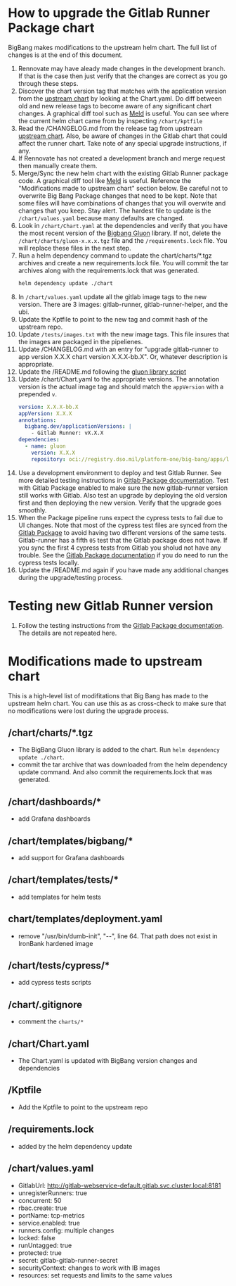 # How to upgrade the Gitlab Runner Package chart
BigBang makes modifications to the upstream helm chart. The full list of changes is at the end of  this document.
1. Rennovate may have aleady made changes in the development branch. If that is the case then just verify that the changes are correct as you go through these steps.
1. Discover the chart version tag that matches with the application version from the [upstream chart](https://gitlab.com/gitlab-org/charts/gitlab-runner) by looking at the Chart.yaml. Do diff between old and new release tags to become aware of any significant chart changes. A graphical diff tool such as [Meld](https://meldmerge.org/) is useful. You can see where the current helm chart came from by inspecting ```/chart/kptfile```
1. Read the /CHANGELOG.md from the release tag from upstream [upstream chart](https://gitlab.com/gitlab-org/charts/gitlab-runner). Also, be aware of changes in the Gitlab chart that could affect the runner chart. Take note of any special upgrade instructions, if any.
1. If Rennovate has not created a development branch and merge request then manually create them.
1. Merge/Sync the new helm chart with the existing Gitlab Runner package code. A graphical diff tool like [Meld](https://meldmerge.org/) is useful. Reference the "Modifications made to upstream chart" section below. Be careful not to overwrite Big Bang Package changes that need to be kept. Note that some files will have combinations of changes that you will overwite and changes that you keep. Stay alert. The hardest file to update is the ```/chart/values.yaml``` because many defaults are changed.
1. Look in ```/chart/Chart.yaml``` at the dependencies and verify that you have the most recent version of the [Bigbang Gluon](https://repo1.dso.mil/platform-one/big-bang/apps/library-charts/gluon/-/tags) library. If not, delete the ```/chart/charts/gluon-x.x.x.tgz``` file and the ```/requirements.lock``` file. You will replace these files in the next step.
1. Run a helm dependency command to update the chart/charts/*.tgz archives and create a new requirements.lock file. You will commit the tar archives along with the requirements.lock that was generated.
    ```bash
    helm dependency update ./chart
    ```
1. In ```/chart/values.yaml``` update all the gitlab image tags to the new version. There are 3 images: gitlab-runner, gitlab-runner-helper, and the ubi.
1. Update the Kptfile to point to the new tag and commit hash of the upstream repo.
1. Update ```/tests/images.txt``` with the new image tags. This file insures that the images are packaged in the pipelienes.
1. Update /CHANGELOG.md with an entry for "upgrade gitlab-runner to app version X.X.X chart version X.X.X-bb.X". Or, whatever description is appropriate.
1. Update the /README.md following the [gluon library script](https://repo1.dso.mil/platform-one/big-bang/apps/library-charts/gluon/-/blob/master/docs/bb-package-readme.md)
1. Update /chart/Chart.yaml to the appropriate versions. The annotation version is the actual image tag and should match the ```appVersion``` with a prepended `v`.
    ```yaml
    version: X.X.X-bb.X
    appVersion: X.X.X
    annotations:
      bigbang.dev/applicationVersions: |
        - Gitlab Runner: vX.X.X
    dependencies:
      - name: gluon
        version: X.X.X
        repository: oci://registry.dso.mil/platform-one/big-bang/apps/library-charts/gluon
    ```
1. Use a development environment to deploy and test Gitlab Runner. See more detailed testing instructions in [Gitlab Package documentation](https://repo1.dso.mil/platform-one/big-bang/apps/developer-tools/gitlab/-/blob/main/docs/DEVELOPMENT_MAINTENANCE.md). Test with Gitlab Package enabled to make sure the new gitlab-runner version still works with Gitlab. Also test an upgrade by deploying the old version first and then deploying the new version. Verify that the upgrade goes smoothly.
1. When the Package pipeline runs expect the cypress tests to fail due to UI changes. Note that most of the cypress test files are synced from the [Gitlab Package](https://repo1.dso.mil/platform-one/big-bang/apps/developer-tools/gitlab/-/tree/main/chart/tests/cypress) to avoid having two different versions of the same tests. Gitlab-runner has a fifth `05` test that the Gitlab package does not have. If you sync the first 4 cypress tests from Gitlab you sholud not have any trouble. See the [Gitlab Package documentation](https://repo1.dso.mil/platform-one/big-bang/apps/developer-tools/gitlab/-/blob/main/docs/DEVELOPMENT_MAINTENANCE.md) if you do need to run the cypress tests locally.
1. Update the /README.md again if you have made any additional changes during the upgrade/testing process.


# Testing new Gitlab Runner version
1. Follow the testing instructions from the [Gitlab Package documentation](https://repo1.dso.mil/platform-one/big-bang/apps/developer-tools/gitlab/-/blob/main/docs/DEVELOPMENT_MAINTENANCE.md). The details are not repeated here. 

# Modifications made to upstream chart
This is a high-level list of modifitations that Big Bang has made to the upstream helm chart. You can use this as as cross-check to make sure that no modifications were lost during the upgrade process.

##  /chart/charts/*.tgz
- The BigBang Gluon library is added to the chart. Run ```helm dependency update ./chart```.
- commit the tar archive that was downloaded from the helm dependency update command. And also commit the requirements.lock that was generated.

## /chart/dashboards/*
- add Grafana dashboards

## /chart/templates/bigbang/*
- add support for Grafana dashboards

## /chart/templates/tests/*
- add templates for helm tests

## chart/templates/deployment.yaml
- remove "/usr/bin/dumb-init", "--", line 64. That path does not exist in IronBank hardened image

## /chart/tests/cypress/*
- add cypress tests scripts

## /chart/.gitignore
- comment the ```charts/*```

## /chart/Chart.yaml
- The Chart.yaml is updated with BigBang version changes and dependencies

## /Kptfile
- Add the Kptfile to point to the upstream repo

## /requirements.lock
- added by the helm dependency update

## /chart/values.yaml
- GitlabUrl: http://gitlab-webservice-default.gitlab.svc.cluster.local:8181
- unregisterRunners: true
- concurrent: 50
- rbac.create: true
- portName: tcp-metrics
- service.enabled: true
- runners.config:  multiple changes
- locked: false
- runUntagged: true
- protected: true
- secret: gitlab-gitlab-runner-secret
- securityContext: changes to work with IB images
- resources: set requests and limits to the same values